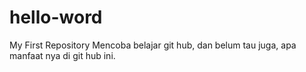 # hello-word
My First Repository 
Mencoba belajar git hub, dan belum tau juga, apa manfaat nya di git hub ini.
